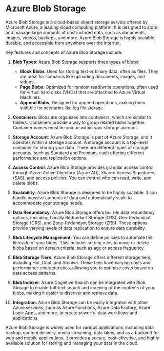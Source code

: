 # Azure Blob Storage

Azure Blob Storage is a cloud-based object storage service offered by Microsoft Azure, a leading cloud computing platform. It is designed to store and manage large amounts of unstructured data, such as documents, images, videos, backups, and more. Azure Blob Storage is highly scalable, durable, and accessible from anywhere over the internet.

Key features and concepts of Azure Blob Storage include:

1. **Blob Types**: Azure Blob Storage supports three types of blobs:
   - **Block Blobs**: Used for storing text or binary data, often as files. They are ideal for scenarios like uploading documents, images, and videos.
   - **Page Blobs**: Optimized for random read/write operations, often used for virtual hard disks (VHDs) that are attached to Azure Virtual Machines.
   - **Append Blobs**: Designed for append operations, making them suitable for scenarios like log file storage.

2. **Containers**: Blobs are organized into containers, which are similar to folders. Containers provide a way to group related blobs together. Container names must be unique within your storage account.

3. **Storage Account**: Azure Blob Storage is part of Azure Storage, and it operates within a storage account. A storage account is a top-level container for storing your data. There are different types of storage accounts, such as Standard and Premium, each offering different performance and replication options.

4. **Access Control**: Azure Blob Storage provides granular access control through Azure Active Directory (Azure AD), Shared Access Signatures (SAS), and access policies. You can control who can read, write, and delete blobs.

5. **Scalability**: Azure Blob Storage is designed to be highly scalable. It can handle massive amounts of data and automatically scale to accommodate your storage needs.

6. **Data Redundancy**: Azure Blob Storage offers built-in data redundancy options, including Locally Redundant Storage (LRS), Geo-Redundant Storage (GRS), and Zone-Redundant Storage (ZRS). These options provide varying levels of data replication to ensure data durability.

7. **Blob Lifecycle Management**: You can define policies to automate the lifecycle of your blobs. This includes setting rules to move or delete blobs based on certain criteria, such as age or access frequency.

8. **Blob Storage Tiers**: Azure Blob Storage offers different storage tiers, including Hot, Cool, and Archive. These tiers have varying costs and performance characteristics, allowing you to optimize costs based on data access patterns.

9. **Blob Indexer**: Azure Cognitive Search can be integrated with Blob Storage to enable full-text search and indexing of the contents of your blobs, making it easier to discover and retrieve data.

10. **Integration**: Azure Blob Storage can be easily integrated with other Azure services, such as Azure Functions, Azure Data Factory, Azure Logic Apps, and more, to create powerful data workflows and applications.

Azure Blob Storage is widely used for various applications, including data backup, content delivery, media streaming, data lakes, and as a backend for web and mobile applications. It provides a secure, cost-effective, and highly available solution for storing and managing your data in the cloud.